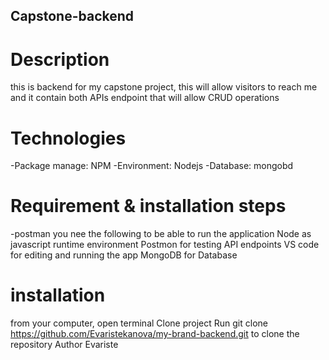 ## Capstone-backend
# Description
this is backend for my capstone project, this will allow visitors to reach me and it contain both APIs endpoint that will allow CRUD operations

# Technologies
-Package manage: NPM
-Environment: Nodejs
-Database: mongobd
# Requirement & installation steps
-postman
you nee the following to be able to run the application Node as javascript runtime environment Postmon for testing API endpoints VS code for editing and running the app MongoDB for Database
# installation
from your computer, open terminal
Clone project Run git clone https://github.com/Evaristekanova/my-brand-backend.git to clone the repository
Author
Evariste
